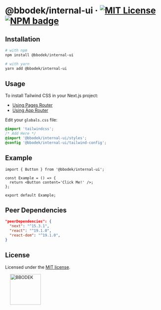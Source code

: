 # @bbodek/internal-ui &middot; [![MIT License](https://img.shields.io/badge/license-MIT-blue.svg)](https://github.com/thebbodek/dotoli/blob/main/apps/internal-ui/LICENSE) [![NPM badge](https://img.shields.io/npm/v/@bbodek/internal-ui?logo=npm)](https://www.npmjs.com/package/@bbodek/internal-ui)

## Installation

```sh
# with npm
npm install @bbodek/internal-ui

# with yarn
yarn add @bbodek/internal-ui
```

## Usage

To install Tailwind CSS in your Next.js project:

- [Using Pages Router](https://nextjs.org/docs/pages/guides/tailwind-css)
- [Using App Router](https://nextjs.org/docs/app/guides/tailwind-css#installing-tailwind)

Edit your `globals.css` file:

```css
@import 'tailwindcss';
/* Add Here */
@import '@bbodek/internal-ui/styles';
@config '@bbodek/internal-ui/tailwind-config';
```

## Example

```tsx
import { Button } from '@bbodek/internal-ui';

const Example = () => {
  return <Button content='Click Me!' />;
};

export default Example;
```

## Peer Dependencies

```json
"peerDependencies": {
  "next": "^15.3.1",
  "react": "^19.1.0",
  "react-dom": "^19.1.0",
}
```

## License

Licensed under the [MIT license](https://github.com/thebbodek/dotoli/blob/main/LICENSE).

<a href="https://bbodek.com/" target="_blank">
  <picture>
    <source media="(prefers-color-scheme: dark)" srcset="https://image.thebbodek.com/logo/logo-white.png"/>
    <img align="center" alt="BBODEK" width="100" hspace="16" src="https://image.thebbodek.com/logo/logo-color.png"/>
  </picture>
</a>
